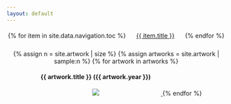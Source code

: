 ```yaml
---
layout: default
---
```


<div style="display:block; text-align:center;">
{% for item in site.data.navigation.toc %}
    <div style="display:inline-block; margin: 5px 20px;"><a href="{{ item.url }}"<h4>{{ item.title }}</h4></a></div>
  {% endfor %}
</div>

<div id = "spacer" style="padding: 10px; width:100%;"></div>

<div style="display:block; text-align:center;">
{% assign n = site.artwork | size %}
{% assign artworks = site.artwork | sample:n %}
{% for artwork in artworks %}
<a href="{{ artwork.url }}">
    <div style="height: 300px; width: 300px; min-width:300px; min-height:300px; display:inline-block;">
        <h4>{{ artwork.title }} ({{ artwork.year }})</h4>
        <div style="width:100%; height:250px; text-align:center;">
        <img src="/assets/{{ artwork.catalogue }}-thumbnail.png"/>
        </div>
    </div>
</a>
{% endfor %}
</div>
